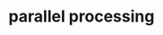 ---
layout: posts_by_category
categories: parallel processing
title: parallel processing
permalink: /category/parallelprocessing
---
